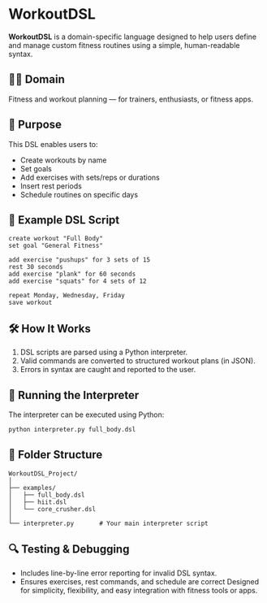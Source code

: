 # WorkoutDSL

**WorkoutDSL** is a domain-specific language designed to help users define and manage custom fitness routines using a simple, human-readable syntax.

## 🏋️‍♂️ Domain

Fitness and workout planning — for trainers, enthusiasts, or fitness apps.

## 🎯 Purpose

This DSL enables users to:

- Create workouts by name
- Set goals
- Add exercises with sets/reps or durations
- Insert rest periods
- Schedule routines on specific days

## 📄 Example DSL Script

```
create workout "Full Body"
set goal "General Fitness"

add exercise "pushups" for 3 sets of 15
rest 30 seconds
add exercise "plank" for 60 seconds
add exercise "squats" for 4 sets of 12

repeat Monday, Wednesday, Friday
save workout
```

## 🛠️ How It Works

1. DSL scripts are parsed using a Python interpreter.
2. Valid commands are converted to structured workout plans (in JSON).
3. Errors in syntax are caught and reported to the user.

## 🚀 Running the Interpreter

The interpreter can be executed using Python:

```bash
python interpreter.py full_body.dsl
```

## 📁 Folder Structure

```
WorkoutDSL_Project/
│
├── examples/
│   ├── full_body.dsl
│   ├── hiit.dsl
│   └── core_crusher.dsl
│
└── interpreter.py       # Your main interpreter script
```

## 🔍 Testing & Debugging

- Includes line-by-line error reporting for invalid DSL syntax.
- Ensures exercises, rest commands, and schedule are correct
Designed for simplicity, flexibility, and easy integration with fitness tools or apps.